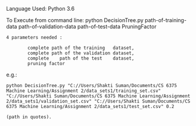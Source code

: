 Language Used: Python 3.6

To Execute from command line: python DecisionTree.py path-of-training-data path-of-validation-data path-of-test-data PruningFactor

	4 parameters needed : 

			complete path of the training	dataset,
			complete path of the validation	dataset,
			complete	path of	the	test	dataset,	
			pruning	factor

e.g.: 

	python DecisionTree.py "C://Users/Shakti Suman/Documents/CS 6375 Machine Learning/Assignment 2/data_sets1/training_set.csv" "C://Users/Shakti Suman/Documents/CS 6375 Machine Learning/Assignment 2/data_sets1/validation_set.csv" "C://Users/Shakti Suman/Documents/CS 6375 Machine Learning/Assignment 2/data_sets1/test_set.csv" 0.2

	(path in quotes).